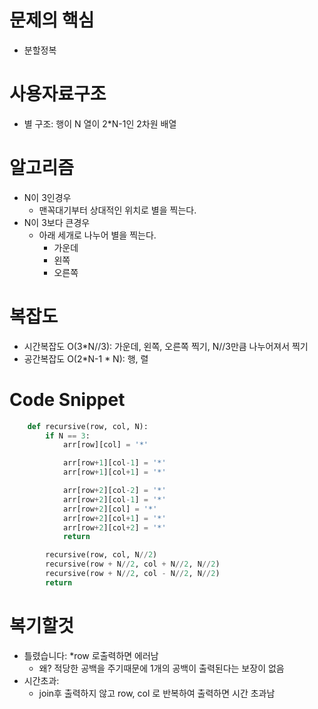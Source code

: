 # 문제의 핵심
- 분할정복

# 사용자료구조
- 별 구조: 행이 N 열이 2*N-1인 2차원 배열

# 알고리즘
- N이 3인경우
    - 맨꼭대기부터 상대적인 위치로 별을 찍는다.
- N이 3보다 큰경우
    - 아래 세개로 나누어 별을 찍는다.
        - 가운데
        - 왼쪽
        - 오른쪽 

# 복잡도
- 시간복잡도 O(3*N//3): 가운데, 왼쪽, 오른쪽 찍기, N//3만큼 나누어져서 찍기
- 공간복잡도 O(2*N-1 * N): 행, 렬

# Code Snippet
```python
    def recursive(row, col, N):
        if N == 3:
            arr[row][col] = '*'

            arr[row+1][col-1] = '*'
            arr[row+1][col+1] = '*'

            arr[row+2][col-2] = '*'
            arr[row+2][col-1] = '*'
            arr[row+2][col] = '*'
            arr[row+2][col+1] = '*'
            arr[row+2][col+2] = '*'
            return

        recursive(row, col, N//2)
        recursive(row + N//2, col + N//2, N//2)
        recursive(row + N//2, col - N//2, N//2)
        return
```

# 복기할것
- 틀렸습니다: *row 로출력하면 에러남 
    - 왜? 적당한 공백을 주기때문에 1개의 공백이 출력된다는 보장이 없음
- 시간초과:
    - join후 출력하지 않고 row, col 로 반복하여 출력하면 시간 초과남

